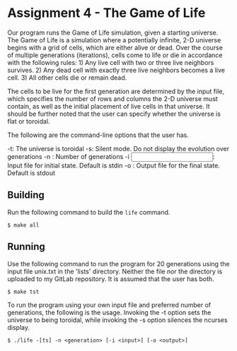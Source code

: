# Assignment 4 - The Game of Life

Our program runs the Game of Life simulation, given a starting universe. The Game of Life is a simulation where a potentially infinite, 2-D universe begins with a grid of cells, which are either alive or dead. Over the course of multiple generations (iterations), cells come to life or die in accordance with the following rules:
	1) Any live cell with two or three live neighbors survives.
	2) Any dead cell with exactly three live neighbors becomes a live cell.
	3) All other cells die or remain dead.

The cells to be live for the first generation are determined by the input file, which specifies the number of rows and columns the 2-D universe must contain, as well as the initial placement of live cells in that universe. It should be further noted that the user can specify whether the universe is flat or toroidal.

The following are the command-line options that the user has.

-t: The universe is toroidal
-s: Silent mode. Do not display the evolution over generations
-n <generations>: Number of generations
-i <input file>: Input file for initial state. Default is stdin
-o <output file>: Output file for the final state. Default is stdout


## Building

Run the following command to build the `life` command.

```
$ make all
```

## Running

Use the following command to run the program for 20 generations using the input file unix.txt in the 'lists' directory. Neither the file nor the directory is uploaded to my GitLab repository. It is assumed that the user has both.

```
$ make tst
```

To run the program using your own input file and preferred number of generations, the following is the usage. Invoking the -t option sets the universe to being toroidal, while invoking the -s option silences the ncurses display.

```
$ ./life -[ts] -n <generation> [-i <input>] [-o <output>]
```

